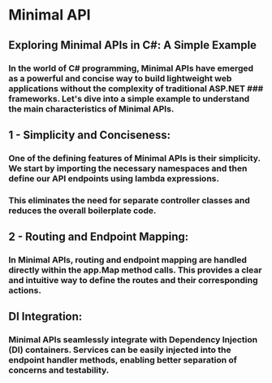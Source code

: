 # Minimal API

## Exploring Minimal APIs in C#: A Simple Example

### In the world of C# programming, Minimal APIs have emerged as a powerful and concise way to build lightweight web applications without the complexity of traditional ASP.NET ### frameworks. Let's dive into a simple example to understand the main characteristics of Minimal APIs.

## 1 - Simplicity and Conciseness: 

### One of the defining features of Minimal APIs is their simplicity. We start by importing the necessary namespaces and then define our API endpoints using lambda expressions. 
### This eliminates the need for separate controller classes and reduces the overall boilerplate code.

## 2 - Routing and Endpoint Mapping: 

### In Minimal APIs, routing and endpoint mapping are handled directly within the app.Map method calls. This provides a clear and intuitive way to define the routes and their corresponding actions.

## DI Integration: 
### Minimal APIs seamlessly integrate with Dependency Injection (DI) containers. Services can be easily injected into the endpoint handler methods, enabling better separation of concerns and testability.



